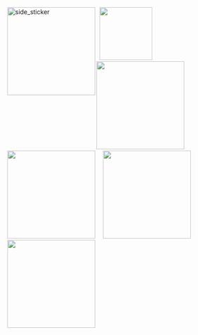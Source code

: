 <!--## Hi there 👋
## new wave
**moonmain/moonmain** is a ✨ _special_ ✨ repository because its `README.md` (this file) appears on your GitHub profile.

Here are some ideas to get you started:

- 🔭 I’m currently working on ...
- 🌱 I’m currently learning ...
- 👯 I’m looking to collaborate on ...
- 🤔 I’m looking for help with ...
- 💬 Ask me about ...
- 📫 How to reach me: ...
- 😄 Pronouns: ...
- ⚡ Fun fact: ...
-->
<img align="left" width=200px height=200px alt="side_sticker" src="https://media.giphy.com/media/TEnXkcsHrP4YedChhA/giphy.gif" />
<code> <img height="120" src="https://www.vectorlogo.zone/logos/mysql/mysql-ar21.svg"> </code>
<code> <img height="200" src="https://www.vectorlogo.zone/logos/archlinux/archlinux-ar21.svg"> </code>
<code> <img height="200" src="https://www.vectorlogo.zone/logos/minecraft/minecraft-icon.svg"> </code>
<code> <img height="200" src="https://www.vectorlogo.zone/logos/vim/vim-ar21.svg"> </code>
<code> <img height="200" src="https://www.vectorlogo.zone/logos/neovimio/neovimio-icon.svg"> </code>
